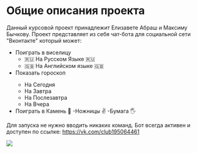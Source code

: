 # Общие описания проекта
Данный курсовой проект принадлежит Елизавете Абраш и Максиму Бычкову. Проект представляет из себя чат-бота для социальной сети "Вконтакте" который может:
<ul>
  <li>Поиграть в виселицу
    <ul>
      <li>🇷🇺 На Русском Языке 🇷🇺</li>
      <li>🇬🇧 На Английском языке 🇬🇧</li>
    </ul>
  </li>
  <li>Показать гороскоп </li>
    <ul>
      <li>На Сегодня</li>
      <li>На Завтра</li>
      <li>На Послезавтра </li>
      <li>На Вчера</li>
   </ul>
  <li>Поиграть в Камень 👊 -Ножницы ✌ -Бумага 🖐</li>
</ul>

Для запуска не нужно вводить никаких команд. Бот всегда активен и доступен по ссылке: https://vk.com/club195064461




<img src="https://github.com/izziantiya/trpp_bot/workflows/Deploy/badge.svg?branch=master"><br>
